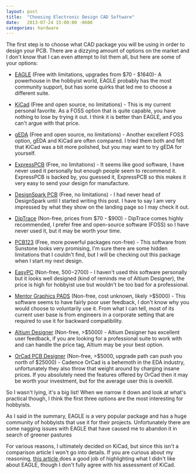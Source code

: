 ```yaml
---
layout: post
title:  "Choosing Electronic Design CAD Software"
date:   2013-07-24 15:00:00 -0600
categories: hardware
---
```


The first step is to choose what CAD package you will be using in order
to design your PCB. There are a dizzying amount of options on the market
and I don't know that I can even attempt to list them all, but here are
some of your options:

- [EAGLE][1] (Free with limitations, upgrades from $70 - $1640)- A
powerhouse in the hobbyist world, EAGLE probably has the most community
support, but has some quirks that led me to choose a different suite.

- [KiCad][2] (Free and open source, no limitations) - This is my current
personal favorite. As a FOSS option that is quite capable, you have
nothing to lose by trying it out. I think it is better than EAGLE, and
you can't argue with that price.

- [gEDA][3] (Free and open source, no limitations) - Another excellent
FOSS option, gEDA and KiCad are often compared. I tried them both and
felt that KiCad was a bit more polished, but you may want to try gEDA
for yourself.

- [ExpressPCB][4] (Free, no limitations) - It seems like good software,
I have never used it personally but enough people seem to recommend it.
ExpressPCB is backed by, you guessed it, ExpressPCB so this makes it
very easy to send your design for manufacture.

- [DesignSpark PCB][5] (Free, no limitations) - I had never head of
DesignSpark until I started writing this post. I have to say I am very
impressed by what they show on the landing page so I may check it out.

- [DipTrace][6] (Non-free, prices from $70 - $900) - DipTrace comes
highly recommended, I prefer free and open-source software (FOSS) so I
have never used it, but it may be worth your time.

- [PCB123][7] (Free, more powerful packages non-free) - This software
from Sunstone looks very promising, I'm sure there are some hidden
limitations that I couldn't find, but I will be checking out this
package when I start my next design.

- [EasyPC][8] (Non-free, $500-$2700) - I haven't used this software
personally but it looks well designed (kind of reminds me of Altium
Designer), the price is high for hobbyist use but wouldn't be too bad
for a professional.

- [Mentor Graphics PADS][9] (Non-free, cost unknown, likely &gt;$5000) -
This software seems to have fairly poor user feedback, I don't know why
you would choose to voluntarily use it. From what I can tell, most of
its current user base is from engineers in a corporate setting that are
required to use it for backward compatibility.

- [Altium Designer][10] (Non-free, &gt;$5000) - Altium Designer has
excellent user feedback, if you are looking for a professional suite to
work with and can handle the price tag, Altium may be your best option.

- [OrCad PCB Designer][11] (Non-free, &gt;$5000, upgrade path can push
you north of $25000) - Cadence OrCad is a behemoth in the EDA industry,
unfortunately they also throw that weight around by charging insane
prices. If you absolutely need the features offered by OrCad then it may
be worth your investment, but for the average user this is overkill.

So I wasn't lying, it's a big list! When we narrow it down and look at
what's practical though, I think the first three options are the most
interesting for hobbyists.

As I said in the summary, EAGLE is a very popular package and has a huge
community of hobbyists that use it for their projects. Unfortunately
there are some nagging issues with EAGLE that have caused me to abandon
it in search of greener pastures

For various reasons, I ultimately decided on KiCad, but since this isn't a comparison article I won't go into details. If you are curious about my reasoning, <a href="http://www.bigmessowires.com/2010/05/03/eagle-vs-kicad/">this article </a>does a good job of highlighting what I didn't like about EAGLE, though I don't fully agree with his assessment of KiCad.


[1]: http://www.cadsoftusa.com/eagle-pcb-design-software/
[2]: http://www.kicad-pcb.org/
[3]: http://www.gpleda.org/
[4]: http://www.expresspcb.com/index.htm
[5]: https://www.rs-online.com/designspark/pcb-software
[6]: http://www.diptrace.com/
[7]: http://www.sunstone.com/pcb123.aspx
[8]: http://www.numberone.com/easypc.asp
[9]: http://www.mentor.com/pcb/pads/overview/
[10]: http://www.altium.com/en/products/altium-designer/purchasing-options
[11]: http://www.cadence.com/products/orcad/orcad_pcb_designer/pages/default.aspx
